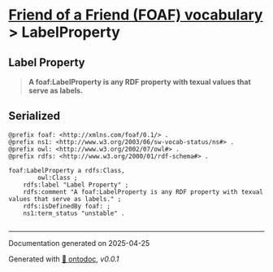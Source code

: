 # [Friend of a Friend (FOAF) vocabulary](../homepage.md) > LabelProperty

## Label Property

> **A foaf:LabelProperty is any RDF property with texual values that serve as labels.**



## Serialized

```ttl
@prefix foaf: <http://xmlns.com/foaf/0.1/> .
@prefix ns1: <http://www.w3.org/2003/06/sw-vocab-status/ns#> .
@prefix owl: <http://www.w3.org/2002/07/owl#> .
@prefix rdfs: <http://www.w3.org/2000/01/rdf-schema#> .

foaf:LabelProperty a rdfs:Class,
        owl:Class ;
    rdfs:label "Label Property" ;
    rdfs:comment "A foaf:LabelProperty is any RDF property with texual values that serve as labels." ;
    rdfs:isDefinedBy foaf: ;
    ns1:term_status "unstable" .


```

---

Documentation generated on 2025-04-25

Generated with [📑 ontodoc](https://github.com/StephaneBranly/ontodoc), *v0.0.1*